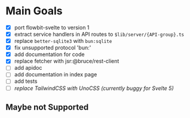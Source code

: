 # Main Goals

- [x] port flowbit-svelte to version 1
- [x] extract service handlers in API routes to `$lib/server/{API-group}.ts`
- [x] replace `better-sqlite3` with `bun:sqlite`
- [x] fix unsupported protocol 'bun:'
- [x] add documentation for code
- [x] replace fetcher with jsr:@bruce/rest-client
- [ ] add apidoc
- [ ] add documentation in index page
- [ ] add tests
- [ ] _replace TailwindCSS with UnoCSS (currently buggy for Svelte 5)_

## Maybe not Supported
